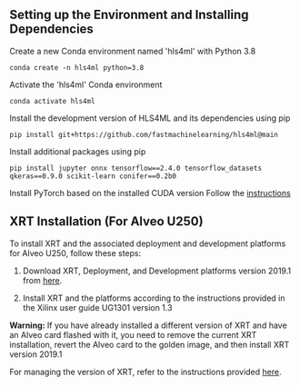 ## Setting up the Environment and Installing Dependencies

Create a new Conda environment named 'hls4ml' with Python 3.8
```
conda create -n hls4ml python=3.8
```
Activate the 'hls4ml' Conda environment
```
conda activate hls4ml
```
Install the development version of HLS4ML and its dependencies using pip
```
pip install git+https://github.com/fastmachinelearning/hls4ml@main
```
Install additional packages using pip
```
pip install jupyter onnx tensorflow==2.4.0 tensorflow_datasets qkeras==0.9.0 scikit-learn conifer==0.2b0
```
Install PyTorch based on the installed CUDA version
Follow the [instructions](https://pytorch.org/get-started/locally/)


## XRT Installation (For Alveo U250)

To install XRT and the associated deployment and development platforms for Alveo U250, follow these steps:

1. Download XRT, Deployment, and Development platforms version 2019.1 from [here](https://www.xilinx.com/products/boards-and-kits/alveo/package-files-archive/u250-2019-1.html).

2. Install XRT and the platforms according to the instructions provided in the Xilinx user guide UG1301 version 1.3

**Warning:** If you have already installed a different version of XRT and have an Alveo card flashed with it, you need to remove the current XRT installation, revert the Alveo card to the golden image, and then install XRT version 2019.1
   
   For managing the version of XRT, refer to the instructions provided [here](https://xilinx.github.io/Alveo-Cards/master/debugging/build/html/docs/modifying-xrt-platform.html).


